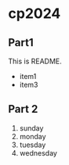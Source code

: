 # cp2024

## Part1
This is README.
-  item1
-  item3

## Part 2
1. sunday
1. monday
1. tuesday
1. wednesday
